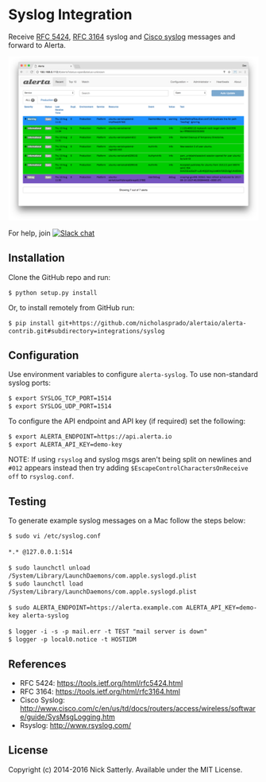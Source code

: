 Syslog Integration
==================

Receive [RFC 5424](https://tools.ietf.org/html/rfc5424.html),
[RFC 3164](https://tools.ietf.org/html/rfc3164.html) syslog and
[Cisco syslog](http://www.cisco.com/c/en/us/td/docs/routers/access/wireless/software/guide/SysMsgLogging.html)
messages and forward to Alerta.

![Screenshot](./images/alerta-syslog.png)

For help, join [![Slack chat](https://img.shields.io/badge/chat-on%20slack-blue?logo=slack)](https://slack.alerta.dev)

Installation
------------

Clone the GitHub repo and run:

    $ python setup.py install

Or, to install remotely from GitHub run:

    $ pip install git+https://github.com/nicholasprado/alertaio/alerta-contrib.git#subdirectory=integrations/syslog


Configuration
-------------

Use environment variables to configure `alerta-syslog`. To use non-standard
syslog ports:

    $ export SYSLOG_TCP_PORT=1514
    $ export SYSLOG_UDP_PORT=1514

To configure the API endpoint and API key (if required) set the following:

    $ export ALERTA_ENDPOINT=https://api.alerta.io
    $ export ALERTA_API_KEY=demo-key

NOTE: If using `rsyslog` and syslog msgs aren't being split on
newlines and `#012` appears instead then try adding
`$EscapeControlCharactersOnReceive off` to `rsyslog.conf`.


Testing
-------

To generate example syslog messages on a Mac follow the steps below:

    $ sudo vi /etc/syslog.conf

    *.* @127.0.0.1:514

    $ sudo launchctl unload /System/Library/LaunchDaemons/com.apple.syslogd.plist
    $ sudo launchctl load /System/Library/LaunchDaemons/com.apple.syslogd.plist

    $ sudo ALERTA_ENDPOINT=https://alerta.example.com ALERTA_API_KEY=demo-key alerta-syslog

    $ logger -i -s -p mail.err -t TEST "mail server is down"
    $ logger -p local0.notice -t HOSTIDM

References
----------

  * RFC 5424: https://tools.ietf.org/html/rfc5424.html
  * RFC 3164: https://tools.ietf.org/html/rfc3164.html
  * Cisco Syslog: http://www.cisco.com/c/en/us/td/docs/routers/access/wireless/software/guide/SysMsgLogging.htm
  * Rsyslog: http://www.rsyslog.com/

License
-------

Copyright (c) 2014-2016 Nick Satterly. Available under the MIT License.
